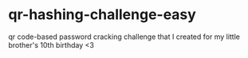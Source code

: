 # qr-hashing-challenge-easy
qr code-based password cracking challenge that I created for my little brother's 10th birthday <3
